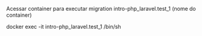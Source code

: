 Acessar container para executar migration intro-php_laravel.test_1 (nome do container)

docker exec -it intro-php_laravel.test_1 /bin/sh
